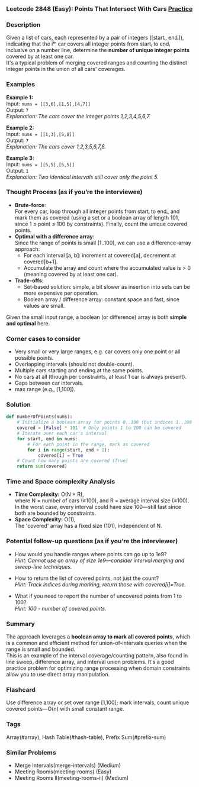 ### Leetcode 2848 (Easy): Points That Intersect With Cars [Practice](https://leetcode.com/problems/points-that-intersect-with-cars)

### Description  
Given a list of cars, each represented by a pair of integers \([startᵢ, endᵢ]\), indicating that the iᵗʰ car covers all integer points from startᵢ to endᵢ inclusive on a number line, determine the **number of unique integer points** covered by at least one car.  
It's a typical problem of merging covered ranges and counting the distinct integer points in the union of all cars' coverages.

### Examples  

**Example 1:**  
Input: `nums = [[3,6],[1,5],[4,7]]`  
Output: `7`  
*Explanation: The cars cover the integer points 1,2,3,4,5,6,7.*

**Example 2:**  
Input: `nums = [[1,3],[5,8]]`  
Output: `7`  
*Explanation: The cars cover 1,2,3,5,6,7,8.*

**Example 3:**  
Input: `nums = [[5,5],[5,5]]`  
Output: `1`  
*Explanation: Two identical intervals still cover only the point 5.*

### Thought Process (as if you’re the interviewee)  
- **Brute-force**:  
  For every car, loop through all integer points from startᵢ to endᵢ, and mark them as covered (using a set or a boolean array of length 101, since 1 ≤ point ≤ 100 by constraints). Finally, count the unique covered points.
- **Optimal with a difference array**:  
  Since the range of points is small (1..100), we can use a difference-array approach:
  - For each interval [a, b]: increment at covered[a], decrement at covered[b+1].
  - Accumulate the array and count where the accumulated value is > 0 (meaning covered by at least one car).
- **Trade-offs**:  
  - Set-based solution: simple, a bit slower as insertion into sets can be more expensive per operation.
  - Boolean array / difference array: constant space and fast, since values are small.

Given the small input range, a boolean (or difference) array is both **simple and optimal** here.

### Corner cases to consider  
- Very small or very large ranges, e.g. car covers only one point or all possible points.
- Overlapping intervals (should not double-count).
- Multiple cars starting and ending at the same points.
- No cars at all (though per constraints, at least 1 car is always present).
- Gaps between car intervals.
- max range (e.g., [1,100]).

### Solution

```python
def numberOfPoints(nums):
    # Initialize a boolean array for points 0..100 (but indices 1..100 are used)
    covered = [False] * 101  # Only points 1 to 100 can be covered
    # Iterate over each car's interval
    for start, end in nums:
        # For each point in the range, mark as covered
        for i in range(start, end + 1):
            covered[i] = True
    # Count how many points are covered (True)
    return sum(covered)
```

### Time and Space complexity Analysis  

- **Time Complexity:** O(N × R),  
  where N = number of cars (≤100), and R = average interval size (≤100).  
  In the worst case, every interval could have size 100—still fast since both are bounded by constraints.
- **Space Complexity:** O(1),  
  The 'covered' array has a fixed size (101), independent of N.

### Potential follow-up questions (as if you’re the interviewer)  

- How would you handle ranges where points can go up to 1e9?  
  *Hint: Cannot use an array of size 1e9—consider interval merging and sweep-line techniques.*

- How to return the list of covered points, not just the count?  
  *Hint: Track indices during marking, return those with covered[i]=True.*

- What if you need to report the number of uncovered points from 1 to 100?  
  *Hint: 100 - number of covered points.*

### Summary  
The approach leverages a **boolean array to mark all covered points**, which is a common and efficient method for union-of-intervals queries when the range is small and bounded.  
This is an example of the interval coverage/counting pattern, also found in line sweep, difference array, and interval union problems. It's a good practice problem for optimizing range processing when domain constraints allow you to use direct array manipulation.


### Flashcard
Use difference array or set over range [1,100]; mark intervals, count unique covered points—O(n) with small constant range.

### Tags
Array(#array), Hash Table(#hash-table), Prefix Sum(#prefix-sum)

### Similar Problems
- Merge Intervals(merge-intervals) (Medium)
- Meeting Rooms(meeting-rooms) (Easy)
- Meeting Rooms II(meeting-rooms-ii) (Medium)